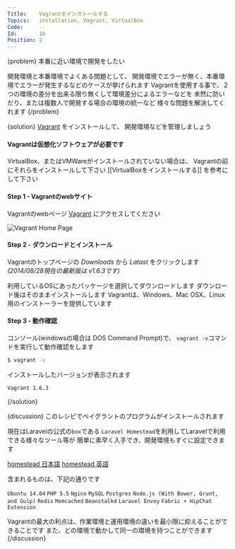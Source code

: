 ```yaml
---
Title:    Vagrantをインストールする
Topics:   installation, Vagrant, VirtualBox
Code:     -
Id:       16
Position: 2
---
```


{problem}
本番に近い環境で開発をしたい

開発環境と本番環境でよくある問題として、
開発環境でエラーが無く、本番環境でエラーが発生するなどのケースが挙げられます
Vagrantを使用する事で、２つの環境の差分を出来る限り無くして環境差分によるエラーなどを
未然に防いだり、または複数人で開発する場合の環境の統一など
様々な問題を解決してくれます
{/problem}

{solution}
[Vagrant](http://www.vagrantup.com/) をインストールして、
開発環境などを管理しましょう


#### Vagrantは仮想化ソフトウェアが必要です

VirtualBox、またはVMWareがインストールされていない場合は、
Vagrantの前にそれらをインストールして下さい
[[VirtualBoxをインストールする]] を参考にして下さい

#### Step 1 - Vagrantのwebサイト

Vagrantのwebページ [Vagrant](http://www.vagrantup.com/) にアクセスしてください

![Vagrant Home Page](/images/vagrant.jpg)

#### Step 2 - ダウンロードとインストール

Vagrantのトップページの *Downloads* から *Latast* をクリックします
_(2014/08/28現在の最新版は v1.6.3です)_

利用しているOSにあったパッケージを選択してダウンロードします
ダウンロード後はそのままインストールします
Vagrantは、Windows、Mac OSX、Linux用のインストーラーを提供しています

#### Step 3 - 動作確認

コンソール(windowsの場合は DOS Command Prompt)で、
`vagrant -v`コマンドを実行して動作確認をします

```bash
$ vagrant -v
```

インストールしたバージョンが表示されます

```bash
Vagrant 1.6.3
```
{/solution}

{discussion}
このレシピでベイグラントのプログラムがインストールされます

現在はLaravelの公式の`box`である
`Laravel Homestead`を利用してLaravelで利用できる様々なツール等が
簡単に素早く入手でき、開発環境もすぐに設定できます

[homestead 日本語](http://laravel4.kore1server.com/docs/42/homestead)
[homestead 英語](http://laravel.com/docs/homestead)

含まれるものは、下記の通りです

`Ubuntu 14.04`
`PHP 5.5`
`Nginx`
`MySQL`
`Postgres`
`Node.js (With Bower, Grunt, and Gulp)`
`Redis`
`Memcached`
`Beanstalkd`
`Laravel Envoy`
`Fabric + HipChat Extension`

Vagrantの最大の利点は、作業環境と運用環境の違いを最小限に抑えることができることです
また、どの環境で動かして同一の環境を持つことができます
{/discussion}
